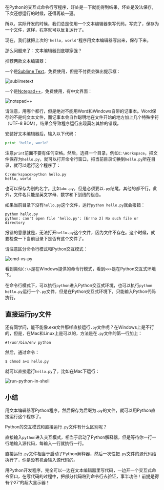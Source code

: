 在Python的交互式命令行写程序，好处是一下就能得到结果，坏处是没法保存，下次还想运行的时候，还得再敲一遍。

所以，实际开发的时候，我们总是使用一个文本编辑器来写代码，写完了，保存为一个文件，这样，程序就可以反复运行了。

现在，我们就把上次的`'hello, world'`程序用文本编辑器写出来，保存下来。

那么问题来了：文本编辑器到底哪家强？

推荐两款文本编辑器：

一个是[Sublime Text](http://www.sublimetext.com/)，免费使用，但是不付费会弹出提示框：

![sublimetext](http://www.liaoxuefeng.com/files/attachments/0013869285094083033fe5b249c4f90b6c32d98cd45f961000/0)

一个是[Notepad++](http://notepad-plus-plus.org/)，免费使用，有中文界面：

![notepad++](http://www.liaoxuefeng.com/files/attachments/001386928520603e4fd4153dbfb4027850cd7db6a380f53000/0)

请注意，用哪个都行，但是绝对不能用Word和Windows自带的记事本。Word保存的不是纯文本文件，而记事本会自作聪明地在文件开始的地方加上几个特殊字符（UTF-8 BOM），结果会导致程序运行出现莫名其妙的错误。

安装好文本编辑器后，输入以下代码：

```python
print 'hello, world'
```

注意`print`前面不要有任何空格。然后，选择一个目录，例如`C:\Workspace`，把文件保存为`hello.py`，就可以打开命令行窗口，把当前目录切换到`hello.py`所在目录，就可以运行这个程序了：

```
C:\Workspace>python hello.py
hello, world
```

也可以保存为别的名字，比如`abc.py`，但是必须要以`.py`结尾，其他的都不行。此外，文件名只能是英文字母、数字和下划线的组合。

如果当前目录下没有`hello.py`这个文件，运行`python hello.py`就会报错：

```
python hello.py
python: can't open file 'hello.py': [Errno 2] No such file or directory
```

报错的意思就是，无法打开`hello.py`这个文件，因为文件不存在。这个时候，就要检查一下当前目录下是否有这个文件了。

请注意区分命令行模式和Python交互模式：

![cmd-vs-py](http://www.liaoxuefeng.com/files/attachments/001408244509010dd8083ba11cd402099bcea7105876b7f000)

看到类似`C:\>`是在Windows提供的命令行模式，看到`>>>`是在Python交互式环境下。

在命令行模式下，可以执行`python`进入Python交互式环境，也可以执行`python hello.py`运行一个`.py`文件，但是在Python交互式环境下，只能输入Python代码执行。

## 直接运行py文件

还有同学问，能不能像.exe文件那样直接运行`.py`文件呢？在Windows上是不行的，但是，在Mac和Linux上是可以的，方法是在`.py`文件的第一行加上：

```
#!/usr/bin/env python
```

然后，通过命令：

```
$ chmod a+x hello.py
```

就可以直接运行`hello.py`了，比如在Mac下运行：

![run-python-in-shell](http://www.liaoxuefeng.com/files/attachments/001387104176573bc75768a559c474a8a69755828c1930a000/0)

## 小结

用文本编辑器写Python程序，然后保存为后缀为`.py`的文件，就可以用Python直接运行这个程序了。

Python的交互模式和直接运行`.py`文件有什么区别呢？

直接输入`python`进入交互模式，相当于启动了Python解释器，但是等待你一行一行地输入源代码，每输入一行就执行一行。

直接运行`.py`文件相当于启动了Python解释器，然后一次性把`.py`文件的源代码给执行了，你是没有机会输入源代码的。

用Python开发程序，完全可以一边在文本编辑器里写代码，一边开一个交互式命令窗口，在写代码的过程中，把部分代码粘到命令行去验证，事半功倍！前提是得有个27'的超大显示器！
